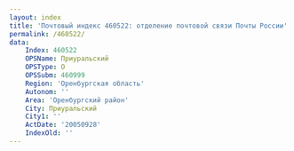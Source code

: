 ```yaml
---
layout: index
title: 'Почтовый индекс 460522: отделение почтовой связи Почты России'
permalink: /460522/
data:
    Index: 460522
    OPSName: Приуральский
    OPSType: О
    OPSSubm: 460999
    Region: 'Оренбургская область'
    Autonom: ''
    Area: 'Оренбургский район'
    City: Приуральский
    City1: ''
    ActDate: '20050928'
    IndexOld: ''
---
```

